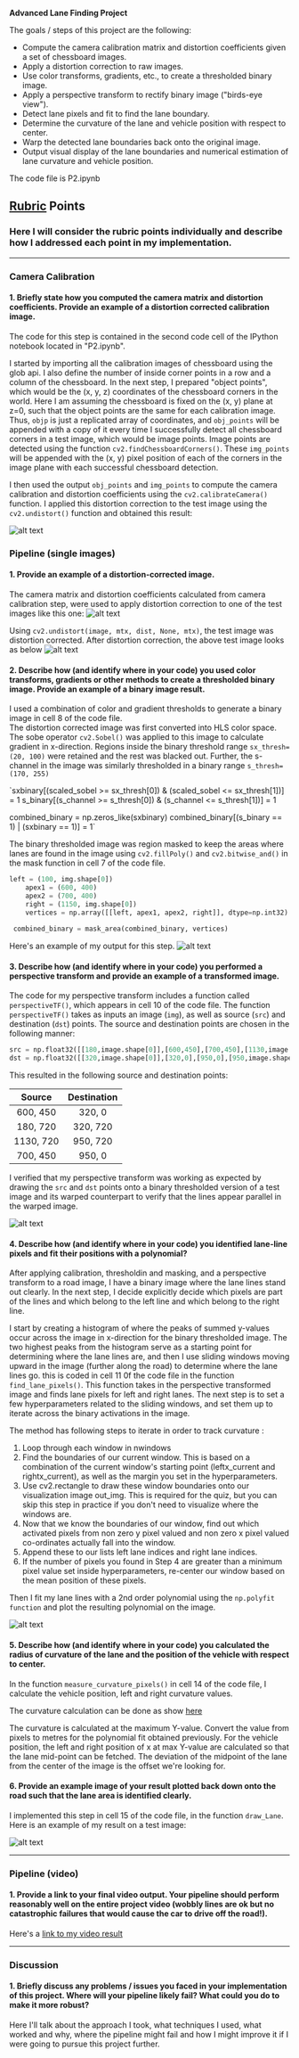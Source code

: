 
**Advanced Lane Finding Project**

The goals / steps of this project are the following:

* Compute the camera calibration matrix and distortion coefficients given a set of chessboard images.
* Apply a distortion correction to raw images.
* Use color transforms, gradients, etc., to create a thresholded binary image.
* Apply a perspective transform to rectify binary image ("birds-eye view").
* Detect lane pixels and fit to find the lane boundary.
* Determine the curvature of the lane and vehicle position with respect to center.
* Warp the detected lane boundaries back onto the original image.
* Output visual display of the lane boundaries and numerical estimation of lane curvature and vehicle position.

The code file is P2.ipynb

[//]: # (Image References)

[image1]: ./output_images/undistorted.jpg "Undistorted"
[image2]: ./test_images/test5.jpg "Road Image"
[image3]: ./output_images/Undistorted_test5.jpg "Distortion Corrected"
[image4]: ./output_images/threshold_test5.jpg "Binary Example"
[image5]: ./output_images/perspective.jpg "Warp Example"
[image6]: ./output_images/sliding_window_polyfit.jpg "Fit Visual"
[image7]: ./output_images/ProjectedLane.jpg "Output"
[video1]: ./Output_project_video.mp4 "Video"

## [Rubric](https://review.udacity.com/#!/rubrics/571/view) Points

### Here I will consider the rubric points individually and describe how I addressed each point in my implementation.  

---

### Camera Calibration

#### 1. Briefly state how you computed the camera matrix and distortion coefficients. Provide an example of a distortion corrected calibration image.

The code for this step is contained in the second code cell of the IPython notebook located in "P2.ipynb". 

I started by importing all the calibration images of chessboard using the glob api. I also define the number of inside corner points in a row and a column of the chessboard. In the next step, I prepared "object points", which would be the (x, y, z) coordinates of the chessboard corners in the world. Here I am assuming the chessboard is fixed on the (x, y) plane at z=0, such that the object points are the same for each calibration image.  Thus, `objp` is just a replicated array of coordinates, and `obj_points` will be appended with a copy of it every time I successfully detect all chessboard corners in a test image, which would be image points. Image points are detected using the function `cv2.findChessboardCorners()`. These `img_points` will be appended with the (x, y) pixel position of each of the corners in the image plane with each successful chessboard detection.  

I then used the output `obj_points` and `img_points` to compute the camera calibration and distortion coefficients using the `cv2.calibrateCamera()` function.  I applied this distortion correction to the test image using the `cv2.undistort()` function and obtained this result: 

![alt text][image1]

### Pipeline (single images)

#### 1. Provide an example of a distortion-corrected image.

The camera matrix and distortion coefficients calculated from camera calibration step, were used to apply distortion correction to one of the test images like this one: 
![alt text][image2]

Using `cv2.undistort(image, mtx, dist, None, mtx)`, the test image was distortion corrected. After distortion correction, the above test image looks as below
![alt text][image3]

#### 2. Describe how (and identify where in your code) you used color transforms, gradients or other methods to create a thresholded binary image.  Provide an example of a binary image result.

I used a combination of color and gradient thresholds to generate a binary image in cell 8 of the code file.  
The distortion corrected image was first converted into HLS color space. The sobe operator `cv2.Sobel()` was applied to this image to calculate gradient in x-direction. Regions inside the binary threshold range `sx_thresh=(20, 100)` were retained and the rest was blacked out. Further, the s-channel in the image was similarly thresholded in a binary range `s_thresh=(170, 255)`

`sxbinary[(scaled_sobel >= sx_thresh[0]) & (scaled_sobel <= sx_thresh[1])] = 1
s_binary[(s_channel >= s_thresh[0]) & (s_channel <= s_thresh[1])] = 1

combined_binary = np.zeros_like(sxbinary)
combined_binary[(s_binary == 1) | (sxbinary == 1)] = 1`

The binary thresholded image was region masked to keep the areas where lanes are found in the image using `cv2.fillPoly()` and `cv2.bitwise_and()` in the mask function in cell 7 of the code file.

```python
left = (100, img.shape[0])
    apex1 = (600, 400)
    apex2 = (700, 400)
    right = (1150, img.shape[0])
    vertices = np.array([[left, apex1, apex2, right]], dtype=np.int32)
    
 combined_binary = mask_area(combined_binary, vertices)
 ```

Here's an example of my output for this step.
![alt text][image4]

#### 3. Describe how (and identify where in your code) you performed a perspective transform and provide an example of a transformed image.

The code for my perspective transform includes a function called `perspectiveTF()`, which appears in cell 10 of the code file.  The  function `perspectiveTF()` takes as inputs an image (`img`), as well as source (`src`) and destination (`dst`) points. The source and destination points are chosen in the following manner:

```python
src = np.float32([[180,image.shape[0]],[600,450],[700,450],[1130,image.shape[0]]])
dst = np.float32([[320,image.shape[0]],[320,0],[950,0],[950,image.shape[0]]])
```

This resulted in the following source and destination points:

| Source        | Destination   | 
|:-------------:|:-------------:| 
| 600, 450      | 320, 0        | 
| 180, 720      | 320, 720      |
| 1130, 720     | 950, 720      |
| 700, 450      | 950, 0        |

I verified that my perspective transform was working as expected by drawing the `src` and `dst` points onto a binary thresholded version of a test image and its warped counterpart to verify that the lines appear parallel in the warped image.

![alt text][image5]

#### 4. Describe how (and identify where in your code) you identified lane-line pixels and fit their positions with a polynomial?

After applying calibration, thresholdin and masking, and a perspective transform to a road image, I have a binary image where the lane lines stand out clearly. In the next step, I decide explicitly decide which pixels are part of the lines and which belong to the left line and which belong to the right line.

I start by creating a histogram of where the peaks of summed y-values occur across the image in x-direction for the binary thresholded image. The two highest peaks from the histogram serve as a starting point for determining where the lane lines are, and then I use sliding windows moving upward in the image (further along the road) to determine where the lane lines go. this is coded in cell 11 0f the code file in the function `find_lane_pixels()`. This function takes in the perspective transformed image and finds lane pixels for left and right lanes. The next step is to set a few hyperparameters related to the sliding windows, and set them up to iterate across the binary activations in the image.

The method has following steps to iterate in order to track curvature :

1) Loop through each window in nwindows
2) Find the boundaries of our current window. This is based on a combination of the current window's starting point (leftx_current and rightx_current), as well as the margin you set in the hyperparameters.
3) Use cv2.rectangle to draw these window boundaries onto our visualization image out_img. This is required for the quiz, but you can skip this step in practice if you don't need to visualize where the windows are.
4) Now that we know the boundaries of our window, find out which activated pixels from non zero y pixel valued and non zero x pixel valued co-ordinates actually fall into the window.
5) Append these to our lists left lane indices and right lane indices.
6) If the number of pixels you found in Step 4 are greater than a minimum pixel value set inside hyperparameters, re-center our window based on the mean position of these pixels.

Then I fit my lane lines with a 2nd order polynomial using the `np.polyfit function` and plot the resulting polynomial on the image.

![alt text][image6]

#### 5. Describe how (and identify where in your code) you calculated the radius of curvature of the lane and the position of the vehicle with respect to center.

In the function `measure_curvature_pixels()` in cell 14 of the code file, I calculate the vehicle position, left and right curvature values. 

The curvature calculation can be done as show [here](https://www.intmath.com/applications-differentiation/8-radius-curvature.php)

The curvature is calculated at the maximum Y-value. Convert the value from pixels to metres for the polynomial fit obtained previously.
For the vehicle position, the left and right position of x at max Y-value are calculated so that the lane mid-point can be fetched. The deviation of the midpoint of the lane from the center of the image is the offset we're looking for.

#### 6. Provide an example image of your result plotted back down onto the road such that the lane area is identified clearly.

I implemented this step in cell 15 of the code file, in the function `draw_Lane`.  Here is an example of my result on a test image:

![alt text][image7]

---

### Pipeline (video)

#### 1. Provide a link to your final video output.  Your pipeline should perform reasonably well on the entire project video (wobbly lines are ok but no catastrophic failures that would cause the car to drive off the road!).

Here's a [link to my video result](./Output_project_video.mp4)

---

### Discussion

#### 1. Briefly discuss any problems / issues you faced in your implementation of this project.  Where will your pipeline likely fail?  What could you do to make it more robust?

Here I'll talk about the approach I took, what techniques I used, what worked and why, where the pipeline might fail and how I might improve it if I were going to pursue this project further.  
